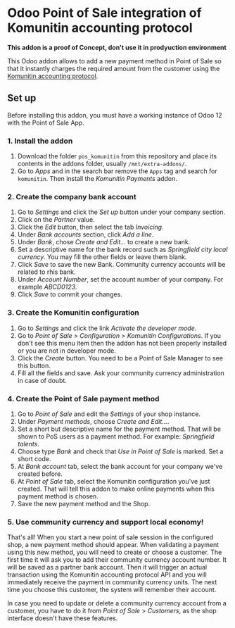 # Odoo Point of Sale integration of Komunitin accounting protocol
**This addon is a proof of Concept, don't use it in prodyuction environment**

This Odoo addon allows to add a new payment method in Point of Sale so that it instantly charges the required amount from the customer using the [Komunitin accounting protocol](https://github.com/komunitin/komunitin-api/blob/master/accounting/).

## Set up
Before installing this addon, you must have a working instance of Odoo 12 with the Point of Sale App.

### 1. Install the addon
1. Download the folder `pos_komunitin` from this repository and place its contents in the addons folder, usually `/mnt/extra-addons/`.
2. Go to *Apps* and in the search bar remove the `Apps` tag and search for `komunitin`. Then install the *Komunitin Payments* addon.

### 2. Create the company bank account
1. Go to *Settings* and click the *Set up* button under your company section.  
2. Click on the *Partner* value.
3. Click the *Edit* button, then select the tab *Invoicing*.
4. Under *Bank accounts* section, click *Add a line*.
5. Under *Bank*, chose *Create and Edit...* to create a new bank.
6. Set a descriptive name for the bank record such as *Springfield city local currency*. You may fill the other fields or leave them blank.
7. Click *Save* to save the new Bank. Community currency accounts will be related to rhis bank.
8. Under *Account Number*, set the account number of your company. For example *ABCD0123*.
9. Click *Save* to commit your changes.

### 3. Create the Komunitin configuration
1. Go to *Settings* and click the link *Activate the developer mode*.
2. Go to *Point of Sale* > *Configuration* > *Komunitin Configurations*. If you don't see this menu item then the addon has not been properly installed or you are not in developer mode.
3. Click the *Create* button. You need to be a Point of Sale Manager to see this button.
4. Fill all the fields and save. Ask your community currency administration in case of doubt.

### 4. Create the Point of Sale payment method
1. Go to *Point of Sale* and edit the *Settings* of your shop instance.
2. Under *Payment methods*, choose *Create and Edit...*.
3. Set a short but descriptive name for the payment method. That will be shown to PoS users as a payment method. For example: *Springfield talents*.
4. Choose type *Bank* and check that *Use in Point of Sale* is marked. Set a short code.
5. At *Bank account* tab, select the bank account for your company we've created before.
6. At *Point of Sale* tab, select the Komunitin configuration you've just created. That will tell this addon to make online payments when this payment method is chosen.
7. Save the new payment method and the Shop.

### 5. Use community currency and support local economy!
That's all! When you start a new point of sale session in the configured shop, a new payment method should appear. When validating a payment using this new method, you will need to create or choose a customer. The first time it will ask you to add their community currency account number. It will be saved as a partner bank account. Then it will trigger an actual transaction using the Komunitin accounting protocol API and you will immediately receive the payment in community currency units. The next time you choose this customer, the system will remember their account.

In case you need to update or delete a community currency account from a customer, you have to do it from *Point of Sale* > *Customers*, as the shop interface doesn't have these features.

